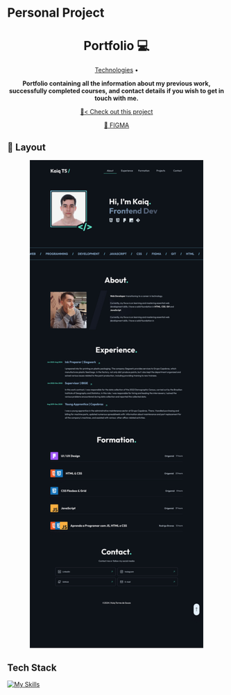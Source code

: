 # Personal Project

<h1 align="center" style="font-weight: bold;">Portfolio 💻</h1>

<p align="center">
 <a href="#tech">Technologies</a> • 
</p>

<p align="center">
    <b>Portfolio containing all the information about my previous work, successfully completed courses, and contact details if you wish to get in touch with me.</b>
</p>

<p align="center">
     <a href="https://kaiq-ts.github.io/">📱< Check out this project</a>
</p>

<p align="center">
    <a href="https://www.figma.com/design/3HgFAeImct3eYxCPe4ySuF/portfolio?node-id=5-395&p=f&t=mIyK0bOOkm81b3rn-0" target="_blank" rel="noopener noreferrer">🎨 FIGMA</a>
</p>

<h2 id="layout">🎨 Layout</h2>

<p align="center">
    <img src=".github/images/preview.jpg" alt="" width="400px">
</p>

## Tech Stack

[![My Skills](https://skillicons.dev/icons?i=html,css,js)](https://skillicons.dev)
